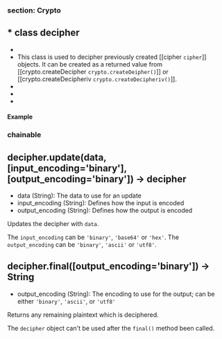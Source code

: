 ### section: Crypto
##   * class decipher
  *
  * This class is used to decipher previously created [[cipher `cipher`]] objects. It can be created as a returned value from [[crypto.createDecipher `crypto.createDeipher()`]] or [[crypto.createDecipheriv `crypto.createDecipheriv()`]].
  *
  *
  *
#### Example

<script src='http://snippets.c9.io/github.com/c9/nodemanual.org-examples/nodejs_ref_guide/crypto/cipher.js?linestart=3&lineend=0&showlines=false' defer='defer'></script>



### chainable
## decipher.update(data, [input_encoding='binary'], [output_encoding='binary']) -> decipher
- data (String): The data to use for an update
- input_encoding (String): Defines how the input is encoded
- output_encoding (String): Defines how the output is encoded

Updates the decipher with `data`.

The `input_encoding` can be `'binary'`, `'base64'` or `'hex'`. 
The `output_encoding` can be `'binary'`, `'ascii'` or `'utf8'`.


 



## decipher.final([output_encoding='binary']) -> String
- output_encoding (String): The encoding to use for the output; can be either `'binary'`, `'ascii'`, or `'utf8'`

Returns any remaining plaintext which is deciphered.

<Note>The `decipher` object can't be used after the `final()` method been called.</Note>


 
